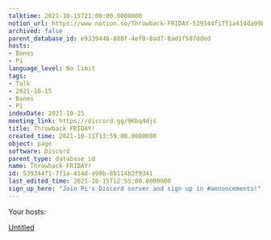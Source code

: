 ```yaml
---
talktime: 2021-10-15T21:00:00.0000000
notion_url: https://www.notion.so/Throwback-FRIDAY-539344f17f1a414da99b8b114b2f9341
archived: false
parent_database_id: e9339446-880f-4ef0-8ad7-8ad1f507dded
hosts:
- Bones
- Pi
language_level: No limit
tags:
- Talk
- 2021-10-15
- Bones
- Pi
indexDate: 2021-10-15
meeting_link: https://discord.gg/9Kbq4djs
title: Throwback FRIDAY!
created_time: 2021-10-11T13:59:00.0000000
object: page
software: Discord
parent_type: database_id
name: Throwback FRIDAY!
id: 539344f1-7f1a-414d-a99b-8b114b2f9341
last_edited_time: 2021-10-15T12:55:00.0000000
sign_up_here: "Join Pi's Discord server and sign up in #annoncements!"
---
```




Your hosts:

[Untitled](https://www.notion.so/482e61b02b9c4456b2b4fe86bb7544c6)   





